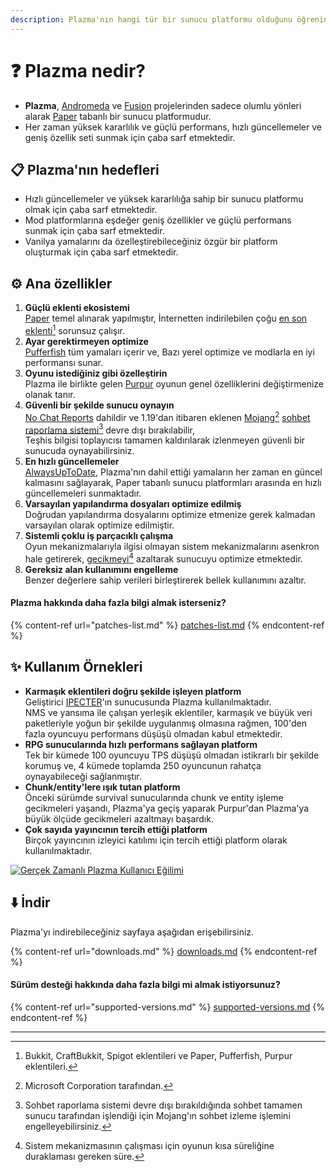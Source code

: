 ```yaml
---
description: Plazma'nın hangi tür bir sunucu platformu olduğunu öğrenin.
---
```


# ❓ Plazma nedir?

- **Plazma**, [Andromeda](https://github.com/EarendelArchived/Andromeda) ve [Fusion](https://github.com/RuinedTechnologyUnify/Fusion) projelerinden sadece olumlu yönleri alarak [Paper](https://github.com/PaperMC/Paper) tabanlı bir sunucu platformudur.
- Her zaman yüksek kararlılık ve güçlü performans, hızlı güncellemeler ve geniş özellik seti sunmak için çaba sarf etmektedir.

## 📋 Plazma'nın hedefleri <a href="#id-1" id="id-1"></a>

- Hızlı güncellemeler ve yüksek kararlılığa sahip bir sunucu platformu olmak için çaba sarf etmektedir.
- Mod platformlarına eşdeğer geniş özellikler ve güçlü performans sunmak için çaba sarf etmektedir.
- Vanilya yamalarını da özelleştirebileceğiniz özgür bir platform oluşturmak için çaba sarf etmektedir.

## ⚙️ Ana özellikler <a href="#id-2" id="id-2"></a>

1. **Güçlü eklenti ekosistemi**\
   [Paper](https://github.com/PaperMC/Paper) temel alınarak yapılmıştır,
   İnternetten indirilebilen çoğu [en son eklenti](#user-content-fn-1)[^1] sorunsuz çalışır.
2. **Ayar gerektirmeyen optimize**\
   [Pufferfish](https://github.com/pufferfish-gg/Pufferfish) tüm yamaları içerir ve,
   Bazı yerel optimize ve modlarla en iyi performansı sunar.
3. **Oyunu istediğiniz gibi özelleştirin**\
   Plazma ile birlikte gelen [Purpur](https://github.com/PurpurMC/Purpur) oyunun genel özelliklerini
   değiştirmenize olanak tanır.
4. **Güvenli bir şekilde sunucu oynayın**\
   [No Chat Reports](https://github.com/Aizistral-Studios/No-Chat-Reports) dahildir ve 1.19'dan itibaren eklenen
   [Mojang](#user-content-fn-2)[^2] [sohbet raporlama sistemi](#user-content-fn-3)[^3] devre dışı bırakılabilir,\
   Teşhis bilgisi toplayıcısı tamamen kaldırılarak izlenmeyen güvenli bir sunucuda oynayabilirsiniz.
5. **En hızlı güncellemeler**\
   [AlwaysUpToDate](https://github.com/PlazmaMC/AlwaysUpToDate), Plazma'nın dahil ettiği yamaların her zaman en güncel kalmasını sağlayarak, Paper tabanlı sunucu platformları arasında en hızlı güncellemeleri sunmaktadır.
6. **Varsayılan yapılandırma dosyaları optimize edilmiş**\
   Doğrudan yapılandırma dosyalarını optimize etmenize gerek kalmadan varsayılan olarak optimize edilmiştir.
7. **Sistemli çoklu iş parçacıklı çalışma**\
   Oyun mekanizmalarıyla ilgisi olmayan sistem mekanizmalarını asenkron hale getirerek, [gecikmeyi](#user-content-fn-4)[^4] azaltarak sunucuyu optimize etmektedir.
8. **Gereksiz alan kullanımını engelleme**\
   Benzer değerlere sahip verileri birleştirerek bellek kullanımını azaltır.

#### Plazma hakkında daha fazla bilgi almak isterseniz? <a href="#etc-1" id="etc-1"></a>

{% content-ref url="patches-list.md" %}
[patches-list.md](patches-list.md)
{% endcontent-ref %}

## ✨ Kullanım Örnekleri <a href="#id-3" id="id-3"></a>

- **Karmaşık eklentileri doğru şekilde işleyen platform**\
  Geliştirici [IPECTER](https://github.com/IPECTER)'ın sunucusunda Plazma kullanılmaktadır.\
  NMS ve yansıma ile çalışan yerleşik eklentiler, karmaşık ve büyük veri paketleriyle yoğun bir şekilde uygulanmış olmasına rağmen,
  100'den fazla oyuncuyu performans düşüşü olmadan kabul etmektedir.
- **RPG sunucularında hızlı performans sağlayan platform**\
  Tek bir kümede 100 oyuncuyu TPS düşüşü olmadan istikrarlı bir şekilde korumuş ve,
  4 kümede toplamda 250 oyuncunun rahatça oynayabileceği sağlanmıştır.
- **Chunk/entity'lere ışık tutan platform**\
  Önceki sürümde survival sunucularında chunk ve entity işleme gecikmeleri yaşandı, Plazma'ya geçiş yaparak
  Purpur'dan Plazma'ya büyük ölçüde gecikmeleri azaltmayı başardık.
- **Çok sayıda yayıncının tercih ettiği platform**\
  Birçok yayıncının izleyici katılımı için tercih ettiği platform olarak kullanılmaktadır.

<a href="https://bstats.org/plugin/server-implementation/Plazma/18047">
   <img src="https://badge.plazmamc.org/internal/bstats" alt="Gerçek Zamanlı Plazma Kullanıcı Eğilimi">
</a>

## ⬇️ İndir

Plazma'yı indirebileceğiniz sayfaya aşağıdan erişebilirsiniz.

{% content-ref url="downloads.md" %}
[downloads.md](downloads.md)
{% endcontent-ref %}

#### Sürüm desteği hakkında daha fazla bilgi mi almak istiyorsunuz?

{% content-ref url="supported-versions.md" %}
[supported-versions.md](supported-versions.md)
{% endcontent-ref %}

***

[^1]: Bukkit, CraftBukkit, Spigot eklentileri ve Paper, Pufferfish, Purpur eklentileri.

[^2]: Microsoft Corporation tarafından.

[^3]: Sohbet raporlama sistemi devre dışı bırakıldığında sohbet tamamen sunucu tarafından işlendiği için Mojang'ın sohbet izleme işlemini engelleyebilirsiniz.

[^4]: Sistem mekanizmasının çalışması için oyunun kısa süreliğine duraklaması gereken süre.
